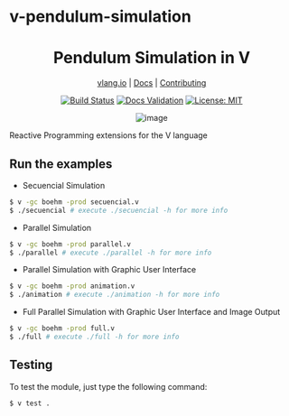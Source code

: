 # v-pendulum-simulation

<div align="center">
<h1>Pendulum Simulation in V</h1>

[vlang.io](https://vlang.io) |
[Docs](https://ulises-jeremias.github.io/v-pendulum-simulation) |
[Contributing](https://github.com/ulises-jeremias/v-pendulum-simulation/blob/main/CONTRIBUTING.md)

</div>
<div align="center">

[![Build Status][workflowbadge]][workflowurl]
[![Docs Validation][validatedocsbadge]][validatedocsurl]
[![License: MIT][licensebadge]][licenseurl]

![image](https://user-images.githubusercontent.com/17727170/142896769-22cc7af7-8f70-47ea-a6f0-f7218196593c.png)

</div>

Reactive Programming extensions for the V language

## Run the examples

- Secuencial Simulation

```sh
$ v -gc boehm -prod secuencial.v
$ ./secuencial # execute ./secuencial -h for more info
```

- Parallel Simulation

```sh
$ v -gc boehm -prod parallel.v
$ ./parallel # execute ./parallel -h for more info
```

- Parallel Simulation with Graphic User Interface

```sh
$ v -gc boehm -prod animation.v
$ ./animation # execute ./animation -h for more info
```

- Full Parallel Simulation with Graphic User Interface and Image Output

```sh
$ v -gc boehm -prod full.v
$ ./full # execute ./full -h for more info
```

## Testing

To test the module, just type the following command:

```sh
$ v test .
```

[workflowbadge]: https://github.com/ulises-jeremias/v-pendulum-simulation/workflows/Build%20and%20Test%20with%20deps/badge.svg
[validatedocsbadge]: https://github.com/ulises-jeremias/v-pendulum-simulation/workflows/Validate%20Docs/badge.svg
[licensebadge]: https://img.shields.io/badge/License-MIT-blue.svg
[workflowurl]: https://github.com/ulises-jeremias/v-pendulum-simulation/commits/main
[validatedocsurl]: https://github.com/ulises-jeremias/v-pendulum-simulation/commits/main
[licenseurl]: https://github.com/ulises-jeremias/v-pendulum-simulation/blob/main/LICENSE
